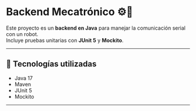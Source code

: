 # Backend Mecatrónico ⚙️🤖

Este proyecto es un **backend en Java** para manejar la comunicación serial con un robot.  
Incluye pruebas unitarias con **JUnit 5** y **Mockito**.

---

## 🚀 Tecnologías utilizadas
- Java 17
- Maven
- JUnit 5
- Mockito

---


